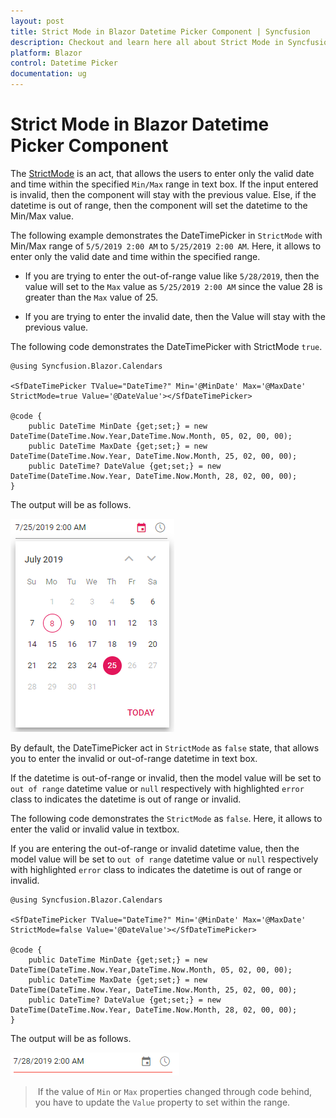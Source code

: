 ```yaml
---
layout: post
title: Strict Mode in Blazor Datetime Picker Component | Syncfusion
description: Checkout and learn here all about Strict Mode in Syncfusion Blazor Datetime Picker component and more.
platform: Blazor
control: Datetime Picker 
documentation: ug
---
```


# Strict Mode in Blazor Datetime Picker Component

The [StrictMode](https://help.syncfusion.com/cr/blazor/Syncfusion.Blazor.Calendars.SfDateTimePicker-1.html#Syncfusion_Blazor_Calendars_SfDateTimePicker_1_StrictMode) is an act, that allows the users to enter only the valid date and time within the specified `Min/Max` range in text box. If the input entered is invalid, then the component will stay with the previous value. Else, if the datetime is out of range, then the component will set the datetime to the Min/Max value.

The following example demonstrates the DateTimePicker in `StrictMode` with Min/Max range of `5/5/2019 2:00 AM` to `5/25/2019 2:00 AM`. Here, it allows to enter only the valid date and time within the specified range.

* If you are trying to enter the out-of-range value like `5/28/2019`, then the value will set to the `Max` value as `5/25/2019 2:00 AM` since the value 28 is greater than the `Max` value of 25.

* If you are trying to enter the invalid date, then the Value will stay with the previous value.

The following code demonstrates the DateTimePicker with StrictMode `true`.

```cshtml
@using Syncfusion.Blazor.Calendars

<SfDateTimePicker TValue="DateTime?" Min='@MinDate' Max='@MaxDate' StrictMode=true Value='@DateValue'></SfDateTimePicker>

@code {
    public DateTime MinDate {get;set;} = new DateTime(DateTime.Now.Year,DateTime.Now.Month, 05, 02, 00, 00);
    public DateTime MaxDate {get;set;} = new DateTime(DateTime.Now.Year, DateTime.Now.Month, 25, 02, 00, 00);
    public DateTime? DateValue {get;set;} = new DateTime(DateTime.Now.Year, DateTime.Now.Month, 28, 02, 00, 00);
}
```

The output will be as follows.

![Strict Mode in Blazor DateTimePicker](./images/blazor-datetimepicker-strictmode.png)

By default, the DateTimePicker act in `StrictMode` as `false` state, that allows you to enter the invalid or out-of-range datetime in text box.

If the datetime is out-of-range or invalid, then the model value will be set to `out of range` datetime value or `null` respectively with highlighted `error` class to indicates the datetime is out of range or invalid.

The following code demonstrates the `StrictMode` as `false`. Here, it allows to enter the valid or invalid value in textbox.

If you are entering the out-of-range or invalid datetime value, then the model value will be set to `out of range` datetime value or `null` respectively with highlighted `error` class to indicates the datetime is out of range or invalid.

```cshtml
@using Syncfusion.Blazor.Calendars

<SfDateTimePicker TValue="DateTime?" Min='@MinDate' Max='@MaxDate' StrictMode=false Value='@DateValue'></SfDateTimePicker>

@code {
    public DateTime MinDate {get;set;} = new DateTime(DateTime.Now.Year,DateTime.Now.Month, 05, 02, 00, 00);
    public DateTime MaxDate {get;set;} = new DateTime(DateTime.Now.Year, DateTime.Now.Month, 25, 02, 00, 00);
    public DateTime? DateValue {get;set;} = new DateTime(DateTime.Now.Year, DateTime.Now.Month, 28, 02, 00, 00);
}
```

The output will be as follows.

![Blazor DateTimePicker without StrictMode](./images/blazor-datetimepicker-without-strictmode.png)

> If the value of `Min` or `Max` properties changed through code behind, you have to update the `Value` property to set within the range.